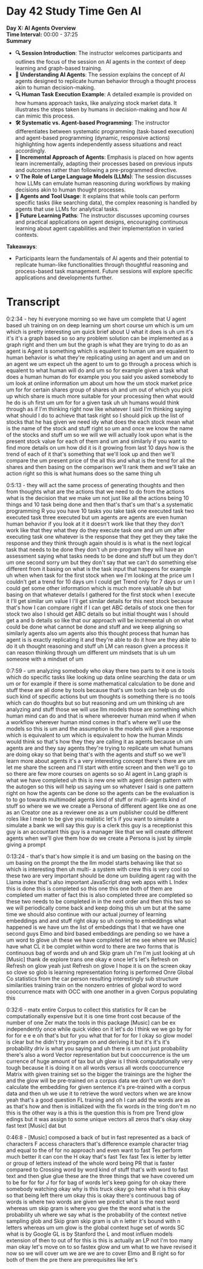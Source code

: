 # Day 42 Study Time Gen AI

**Day X: AI Agents Overview**  
**Time Interval:** 00:00 - 37:25  
**Summary**  
- **🔍 Session Introduction**: The instructor welcomes participants and outlines the focus of the session on AI agents in the context of deep learning and graph-based training.
- **🧠 Understanding AI Agents**: The session explains the concept of AI agents designed to replicate human behavior through a thought process akin to human decision-making.
- **🔍 Human Task Execution Example**: A detailed example is provided on how humans approach tasks, like analyzing stock market data. It illustrates the steps taken by humans in decision-making and how AI can mimic this process.
- **🛠 Systematic vs. Agent-based Programming**: The instructor differentiates between systematic programming (task-based execution) and agent-based programming (dynamic, responsive actions) highlighting how agents independently assess situations and react accordingly.
- **🤖 Incremental Approach of Agents**: Emphasis is placed on how agents learn incrementally, adapting their processes based on previous inputs and outcomes rather than following a pre-programmed directive.
- **💡 The Role of Large Language Models (LLMs)**: The session discusses how LLMs can emulate human reasoning during workflows by making decisions akin to human thought processes.
- **🔌 Agents and Tool Usage**: It explains that while tools can perform specific tasks (like searching data), the complex reasoning is handled by agents that use LLMs for analytical tasks.
- **🔧 Future Learning Paths**: The instructor discusses upcoming courses and practical applications on agent designs, encouraging continuous learning about agent capabilities and their implementation in varied contexts.

**Takeaways**:  
- Participants learn the fundamentals of AI agents and their potential to replicate human-like functionalities through thoughtful reasoning and process-based task management. Future sessions will explore specific applications and developments further.

# Transcript 


0:2:34 -  hey hi everyone morning so we have um complete that U agent based uh training on on deep learning um short course um which is um um which is pretty interesting um quick brief about U what it does is uh um it's it's it's a graph based so so any problem solution can be implemented as a graph right and then um but the graph is what they are trying to do as an agent is Agent is something which is equalent to human um are equalent to human behavior is what they're replicating using an agent and um and on an agent we um expect uh the agent to um to go through a process which is equalent to what human will do and um so for example given a task what does a human human do for example you you said you asked somebody to um look at online information um about um how the um stock market price um for for certain shares group of shares uh and um out of which you pick up which share is much more suitable for your processing then what would he do is uh first um um for for a given task uh uh humans would think through as if I'm thinking right now like whatever I said I'm thinking saying what should I do to achieve that task right so I should pick up the list of stocks that he has given we need idy what does the each stock mean what is the name of the stock and stuff right so um and once we know the name of the stocks and stuff um so we will we will actually look upon what is the present stock value for each of them and um and similarly if you want to find more details on um how did it is it growing from last 10 days how is the trend of each of it that's something that we'll look up and then we'll compare the um present price of the all this and what is the trend for all the shares and then basing on the comparison we'll rank them and we'll take an action right so this is what humans does so the same thing uh

0:5:13 -  they will act the same process of generating thoughts and then from thoughts what are the actions that we need to do from the actions what is the decision that we make um not just like all the actions being 10 things and 10 task being done and then that's that's um that's a systematic programming R you you have 10 tasks you take task one executed task two executed task three executed but um agents are agents are even human human behavior if you look at it it doesn't work like that they they don't work like that they what they do they execute task one and um um after executing task one whatever is the response that they get they they take the response and they think through again should is is what is the next logical task that needs to be done they don't uh pre-program they will have an assessment saying what tasks needs to be done and stuff but um they don't um one second sorry um but they don't say that we can't do something else different from it basing on what is the task input that happens for example uh when when task for the first stock when we I'm looking at the price um I couldn't get a trend for 10 days um I could get Trend only for 7 days or um I could get some other information which is much more valuable uh but basing on that whatever details I gathered for the first stock when I execute it I'll get similar um value I I'll get similar details for this next stock because that's how I can compare right if I can get ABC details of stock one then for stock two also I should get ABC details so but initial thought was I should get a and b details so like that our approach will be incremental uh on what could be done what cannot be done and stuff and we keep aligning so similarly agents also um agents also this thought process that human has agent is is exactly replicating it and they're able to do it how are they able to do it uh thought reasoning and stuff uh LM can reason given a process it can reason thinking through um different um mindsets that is uh um someone with a mindset of um

0:7:59 -  um analyzing somebody who okay there two parts to it one is tools which do specific tasks like looking up data online searching the data or um um or for example if there is some mathematical calculation to be done and stuff these are all done by tools because that's um tools can help us do such kind of specific actions but um thoughts is something there is no tools which can do thoughts but so but reasoning and um um thinking uh are analyzing and stuff those we will use llm models those are something which human mind can do and that is where whereever human mind when if when a workflow wherever human mind comes in that's where we'll use the models so this is um and the assumption is the models will give a response which is equivalent to um which is equivalent to how the human Minds would think so that's how they they are calling it as agents because uh um agents are and they say agents they're trying to replicate um what humans are doing okay so that being that's with the agents and stuff so we we'll learn more about agents it's a very interesting concept there's there are um let me share the screen and I'll start with entire screen and then we'll go to so there are few more courses on agents so so AI agent in Lang graph is what we have completed uh this is new one with agent design pattern with the autogen so this will help us saying um so whatever I said is one pattern right on how the agents can be done so the agents can be the evaluation is to to go towards multimodel agents kind of stuff or multi- agents kind of stuff so where we we we create a Persona of different agent like one as one as an Creator one as a reviewer one as a um publisher could be different roles like I mean to be give you realistic let's if you want to simulate a simulate a bank we will say this guy is a clerk this guy is a receptionist this guy is an accountant this guy is a manager like that we will create different agents when we'll give them how do we create a Persona is just by simple giving a prompt

0:13:24 -  that's that's how simple it is and um basing on the basing on the um basing on the prompt the the llm model starts behaving like that so which is interesting then uh multi- a system with crew this is very cool so these two are very important should be done um building agent rag with the Llama index that's also important JavaScript drag web apps with L Index this is done this is completed so this one this one both of them are completed um matter of fact this is also completed three are completed so these two needs to be completed in in the next order and then this two so we will periodically come back and keep doing this uh um but at the same time we should also continue with our actual journey of learning embeddings and and stuff right okay so uh coming to embeddings what happened is we have um the list of embeddings that I that we have one second guys Elmo and bird based embeddings are pending so we have a um word to glove uh these we have completed let me see where we [Music] have what CL it be complet within word to there are two forms that is continuous bag of words and uh and Skip gram uh I'm I'm just looking at uh [Music] thank de explore trans one okay e once let's let's Refresh on Refresh on glow yeah just Refresh on glove I hope it is on the screen okay so clove so glob is learning representation foring is performed Onre Global Co statistics from the car person resulting interestingly sub structure similarities training train on the nonzero entries of global word to word cooccurrence matx with OCC with one another in a given Corpus populating this

0:32:6 -  matx entire Corpus to collect this statistics for R can be computationally expensive but it is one time front cost because of the number of one Zer matx the tools in this package [Music] can be ex independently once while quick video on it let's do I think we we go by for for for e e e oh that's but for you what that for for for I okay so glow model is clear but he didn't try program on and deriving it but it's it's it's probability driv is what you saying and uh there is um not just probability there's also a word Vector representation but but cooccurrence is the um currence of huge amount of tax but uh glow is I think computationally very tough because it is doing it on all words versus all words cooccurrence Matrix with given training set so the bigger the trainings are the higher the and the glow will be pre-trained on a corpus data we don't um we don't calculate the embedding for given sentence it's pre-trained with a corpus data and then uh we use it to retrieve the word vectors when we are know yeah that's a good question FL training and oh I can add the words are as as that's how and then is initialized with the fix words in the tring don't m no this is the other way is a this is the question this is from pre Trend glow edings but it was assign to some unique vectors all zeros that's okay okay fast text [Music] dat but

0:46:8 -  [Music] composed a back of but in fast represented as a back of characters F access characters that's difference example character triag and equal to the of for no approach and even want to fast Tex perform much better it can con the H okay that's fast Tex fast Tex is letter by letter or group of letters instead of the whole word being PR that is faster compared to Crossing word by word kind of stuff that's with word to fast text and then glue glue these are the three things that we have covered um to be for for for J for for bag of words let's keep going for oh okay there somebody watching okay why is this truck okay go here what is this okay so that being left there um okay this is okay there's continuous bag of words is where two words are given we predict what is the next word whereas um skip gram is where you give the the word what is the probability uh where we say what is the probability of the context netive sampling glob and Skip gram skip gram is uh n letter it's bound with n letters whereas um um glow is the global context huge set of words SC what is by Google GL is by Stanford the L and most influen models extension of then to out of for this is this is actually an LP not I'm too many man okay let's move on to so fastex glow and um what to we have revised it now so we will cover um we are we are to cover Elmo and B right so for both of them the pre there are prerequisites like let's
